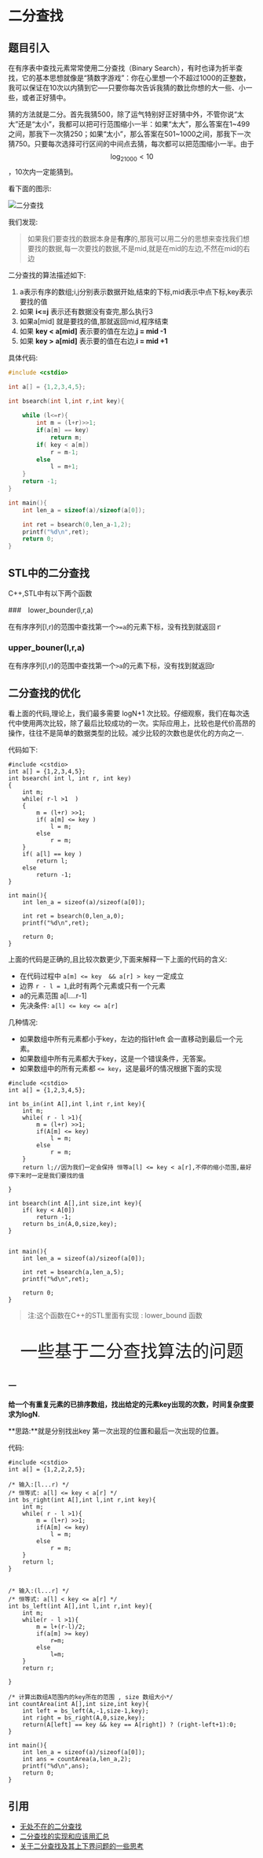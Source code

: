 # 二分查找

## 题目引入

在有序表中查找元素常常使用二分查找（Binary Search），有时也译为折半查找，它的基本思想就像是“猜数字游戏”：你在心里想一个不超过1000的正整数，我可以保证在10次以内猜到它—–只要你每次告诉我猜的数比你想的大一些、小一些，或者正好猜中。

猜的方法就是二分。首先我猜500，除了运气特别好正好猜中外，不管你说“太大”还是“太小”，我都可以把可行范围缩小一半：如果“太大”，那么答案在1~499之间，那我下一次猜250；如果“太小”，那么答案在501~1000之间，那我下一次猜750。只要每次选择可行区间的中间点去猜，每次都可以把范围缩小一半。由于$$\log_21000 < 10$$，10次内一定能猜到。

看下面的图示:


![二分查找](./二分查找1.png)


我们发现:


 > 如果我们要查找的数据本身是**有序**的,那我可以用二分的思想来查找我们想要找的数据,每一次要找的数据,不是mid,就是在mid的左边,不然在mid的右边

二分查找的算法描述如下:

 1. a表示有序的数组;i,j分别表示数据开始,结束的下标,mid表示中点下标,key表示要找的值
 2. 如果 **i<=j** 表示还有数据没有查完,那么执行3
 3. 如果a[mid] 就是要找的值,那就返回mid,程序结束
 4. 如果 **key < a[mid]** 表示要的值在左边,**j = mid -1**
 5. 如果 **key > a[mid]** 表示要的值在右边,**i = mid +1**


具体代码:

```c
#include <cstdio>

int a[] = {1,2,3,4,5};

int bsearch(int l,int r,int key){
    
    while (l<=r){
        int m = (l+r)>>1;
        if(a[m] == key)
            return m;
        if( key < a[m])
            r = m-1;
        else
            l = m+1;
    }
    return -1;
}

int main(){
    int len_a = sizeof(a)/sizeof(a[0]);

    int ret = bsearch(0,len_a-1,2);
    printf("%d\n",ret);
    return 0;
}
```

## STL中的二分查找

C++,STL中有以下两个函数

###　lower_bounder(l,r,a) 

在有序序列[l,r)的范围中查找第一个`>=a`的元素下标，没有找到就返回ｒ

### upper_bouner(l,r,a)

在有序序列[l,r)的范围中查找第一个`>a`的元素下标，没有找到就返回r

## 二分查找的优化

看上面的代码,理论上，我们最多需要 logN+1 次比较。仔细观察，我们在每次迭代中使用两次比较，除了最后比较成功的一次。实际应用上，比较也是代价高昂的操作，往往不是简单的数据类型的比较。减少比较的次数也是优化的方向之一.




代码如下:
 
```
#include <cstdio>
int a[] = {1,2,3,4,5};
int bsearch( int l, int r, int key)
{
    int m;
    while( r-l >1  )
    {
        m = (l+r) >>1;
        if( a[m] <= key )
            l = m;
        else
            r = m;
    }
    if( a[l] == key )
        return l;
    else
        return -1;
}

int main(){
    int len_a = sizeof(a)/sizeof(a[0]);

    int ret = bsearch(0,len_a,0);
    printf("%d\n",ret);

    return 0;
}
```

上面的代码是正确的,且比较次数更少,下面来解释一下上面的代码的含义:

 - 在代码过程中 `a[m] <= key  && a[r] > key`  一定成立
 - 边界  `r - l = 1`,此时有两个元素或只有一个元素
 - a的元素范围 a[l....r-1]
 - 先决条件:  `a[l] <= key <= a[r]`

几种情况:

 - 如果数组中所有元素都小于key，左边的指针left 会一直移动到最后一个元素。
 - 如果数组中所有元素都大于key，这是一个错误条件，无答案。
 - 如果数组中的所有元素都 `<= key`，这是最坏的情况根据下面的实现

```
#include <cstdio>
int a[] = {1,2,3,4,5};

int bs_in(int A[],int l,int r,int key){
    int m;
    while( r - l >1){
        m = (l+r) >>1;
        if(A[m] <= key)
            l = m;
        else
            r = m;
    }
    return l;//因为我们一定会保持 恒等a[l] <= key < a[r],不停的缩小范围,最好停下来时一定是我们要找的值
	
}

int bsearch(int A[],int size,int key){
    if( key < A[0])
        return -1;
    return bs_in(A,0,size,key);
}


int main(){
    int len_a = sizeof(a)/sizeof(a[0]);

    int ret = bsearch(a,len_a,5);
    printf("%d\n",ret);

    return 0;
}
```

 > 注:这个函数在C++的STL里面有实现 :  lower_bound 函数

<p style="text-align: center;font-size:35px">一些基于二分查找算法的问题</p>


### 一

**给一个有重复元素的已排序数组，找出给定的元素key出现的次数，时间复杂度要求为logN.**

**思路:**就是分别找出key 第一次出现的位置和最后一次出现的位置。

代码:
```
#include <cstdio>
int a[] = {1,2,2,2,5};

/* 输入:[l...r) */
/* 恒等式: a[l] <= key < a[r] */
int bs_right(int A[],int l,int r,int key){
    int m;
    while( r - l >1){
        m = (l+r) >>1;
        if(A[m] <= key)
            l = m;
        else
            r = m;
    }
    return l;
}


/* 输入:(l...r] */
/* 恒等式: a[l] < key <= a[r] */
int bs_left(int A[],int l,int r,int key){
    int m;
    while(r - l >1){
        m = l+(r-l)/2;
        if(a[m] >= key)
            r=m;
        else
            l=m;
    }
    return r;

}

/* 计算出数组A范围内的key所在的范围 , size 数组大小*/
int countArea(int A[],int size,int key){
    int left = bs_left(A,-1,size-1,key);
    int right = bs_right(A,0,size,key);
    return(A[left] == key && key == A[right]) ? (right-left+1):0;
}

int main(){
    int len_a = sizeof(a)/sizeof(a[0]);
    int ans = countArea(a,len_a,2);
    printf("%d\n",ans);
    return 0;
}
```


## 引用

 - [无处不在的二分查找](http://www.acmerblog.com/ubiquitous-binary-search-5345.html)
 - [二分查找的实现和应该用汇总](http://www.cnblogs.com/ider/archive/2012/04/01/binary_search.html)
 - [关于二分查找及其上下界问题的一些思考](http://www.codeceo.com/article/binary-search.html)
